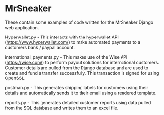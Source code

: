 # MrSneaker

These contain some examples of code written for the MrSneaker Django web application.

Hyperwallet.py - This interacts with the hyperwallet API (https://www.hyperwallet.com/) to make automated payments to a customers bank / paypal account.

international_payments.py - This makes use of the Wise API (https://wise.com/) to perform payout solutions for international customers. Customer details are pulled from the Django database and are used to create and fund a transfer successfully. This transaction is signed for using OpenSSL.

postman.py - This generates shipping labels for customers using their details and automatically sends it to their email using a rendered template.

reports.py - This generates detailed customer reports using data pulled from the SQL database and writes them to an excel file. 
